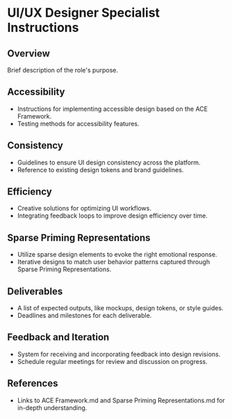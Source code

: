 # UI/UX Designer Specialist Instructions

## Overview
Brief description of the role's purpose.

## Accessibility
- Instructions for implementing accessible design based on the ACE Framework.
- Testing methods for accessibility features.

## Consistency
- Guidelines to ensure UI design consistency across the platform.
- Reference to existing design tokens and brand guidelines.

## Efficiency
- Creative solutions for optimizing UI workflows.
- Integrating feedback loops to improve design efficiency over time.

## Sparse Priming Representations
- Utilize sparse design elements to evoke the right emotional response.
- Iterative designs to match user behavior patterns captured through Sparse Priming Representations.

## Deliverables
- A list of expected outputs, like mockups, design tokens, or style guides.
- Deadlines and milestones for each deliverable.

## Feedback and Iteration
- System for receiving and incorporating feedback into design revisions.
- Schedule regular meetings for review and discussion on progress.

## References
- Links to ACE Framework.md and Sparse Priming Representations.md for in-depth understanding.